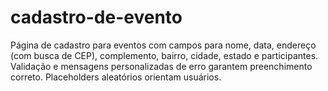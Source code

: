 # cadastro-de-evento
Página de cadastro para eventos com campos para nome, data, endereço (com busca de CEP), complemento, bairro, cidade, estado e participantes. Validação e mensagens personalizadas de erro garantem preenchimento correto. Placeholders aleatórios orientam usuários.
